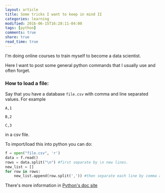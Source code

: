 ```yaml
---
layout: article
title: Some tricks I want to keep in mind II
categories: learning
modified: 2016-06-15T16:28:11-04:00
tags: [python]
comments: true
share: true
read_time: true
---
```



I'm doing online courses to train myself to become a data scientist.

Here I want to post some general python commands that I usually use and often forget.

### How to load a file:

Say that you have a database `file.csv` with comma and line separated values. For example

`A,1`

`B,2`

`C,3`

in a csv file.

To import/load this into python you can do:

```python
f = open("file.csv", 'r')
data = f.read()
rows = data.split("\n") #first separate by \n new lines.
new_list = []
for row in rows:
    new_list.append(row.split(',')) #then separate each line by comma and append it to the new_list
```

There's more information in [Python's doc site](https://docs.python.org/3/tutorial/inputoutput.html#reading-and-writing-files)

